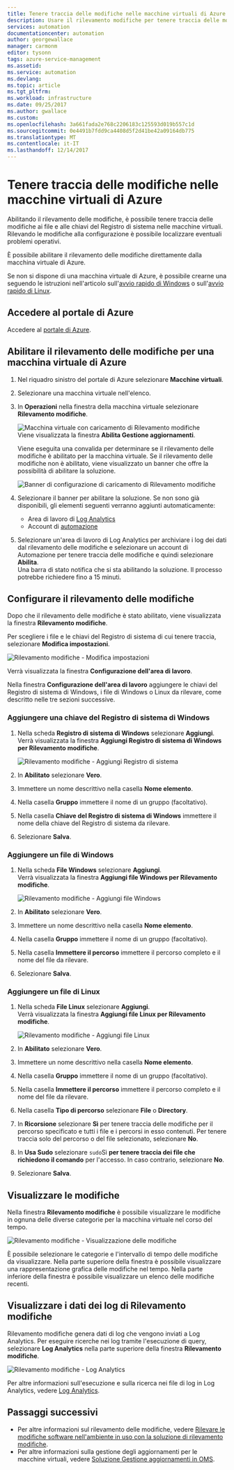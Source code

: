 ```yaml
---
title: Tenere traccia delle modifiche nelle macchine virtuali di Azure | Microsoft Docs
description: Usare il rilevamento modifiche per tenere traccia delle modifiche nei file e nel Registro di sistema nelle macchine virtuali.
services: automation
documentationcenter: automation
author: georgewallace
manager: carmonm
editor: tysonn
tags: azure-service-management
ms.assetid: 
ms.service: automation
ms.devlang: 
ms.topic: article
ms.tgt_pltfrm: 
ms.workload: infrastructure
ms.date: 09/25/2017
ms.author: gwallace
ms.custom: 
ms.openlocfilehash: 3a661fada2e768c2206183c125593d019b557c1d
ms.sourcegitcommit: 0e4491b7fdd9ca4408d5f2d41be42a09164db775
ms.translationtype: MT
ms.contentlocale: it-IT
ms.lasthandoff: 12/14/2017
---
```

# <a name="track-changes-in-your-azure-virtual-machines"></a>Tenere traccia delle modifiche nelle macchine virtuali di Azure

Abilitando il rilevamento delle modifiche, è possibile tenere traccia delle modifiche ai file e alle chiavi del Registro di sistema nelle macchine virtuali. Rilevando le modifiche alla configurazione è possibile localizzare eventuali problemi operativi.

È possibile abilitare il rilevamento delle modifiche direttamente dalla macchina virtuale di Azure.

Se non si dispone di una macchina virtuale di Azure, è possibile crearne una seguendo le istruzioni nell'articolo sull'[avvio rapido di Windows](../virtual-machines/windows/quick-create-portal.md) o sull'[avvio rapido di Linux](../virtual-machines/linux/quick-create-portal.md).

## <a name="sign-in-to-the-azure-portal"></a>Accedere al portale di Azure
Accedere al [portale di Azure](https://portal.azure.com/).

## <a name="enable-change-tracking-for-an-azure-virtual-machine"></a>Abilitare il rilevamento delle modifiche per una macchina virtuale di Azure

1. Nel riquadro sinistro del portale di Azure selezionare **Macchine virtuali**.
2. Selezionare una macchina virtuale nell'elenco.
3. In **Operazioni** nella finestra della macchina virtuale selezionare **Rilevamento modifiche**. 

   ![Macchina virtuale con caricamento di Rilevamento modifiche](./media/automation-vm-change-tracking/change-onboard-vm-blade.png)  
    Viene visualizzata la finestra **Abilita Gestione aggiornamenti**.

    Viene eseguita una convalida per determinare se il rilevamento delle modifiche è abilitato per la macchina virtuale. Se il rilevamento delle modifiche non è abilitato, viene visualizzato un banner che offre la possibilità di abilitare la soluzione.

   ![Banner di configurazione di caricamento di Rilevamento modifiche](./media/automation-vm-change-tracking/change-onboard-banner.png)

4. Selezionare il banner per abilitare la soluzione. Se non sono già disponibili, gli elementi seguenti verranno aggiunti automaticamente:

   * Area di lavoro di [Log Analytics](../log-analytics/log-analytics-overview.md)
   * Account di [automazione](../automation/automation-offering-get-started.md)

5. Selezionare un'area di lavoro di Log Analytics per archiviare i log dei dati dal rilevamento delle modifiche e selezionare un account di Automazione per tenere traccia delle modifiche e quindi selezionare **Abilita**.  
    Una barra di stato notifica che si sta abilitando la soluzione. Il processo potrebbe richiedere fino a 15 minuti.

## <a name="configure-change-tracking"></a>Configurare il rilevamento delle modifiche

Dopo che il rilevamento delle modifiche è stato abilitato, viene visualizzata la finestra **Rilevamento modifiche**. 

Per scegliere i file e le chiavi del Registro di sistema di cui tenere traccia, selezionare **Modifica impostazioni**.

   ![Rilevamento modifiche - Modifica impostazioni](./media/automation-vm-change-tracking/change-edit-settings.png)

   Verrà visualizzata la finestra **Configurazione dell'area di lavoro**. 

Nella finestra **Configurazione dell'area di lavoro** aggiungere le chiavi del Registro di sistema di Windows, i file di Windows o Linux da rilevare, come descritto nelle tre sezioni successive.

### <a name="add-a-windows-registry-key"></a>Aggiungere una chiave del Registro di sistema di Windows

1. Nella scheda **Registro di sistema di Windows** selezionare **Aggiungi**.  
    Verrà visualizzata la finestra **Aggiungi Registro di sistema di Windows per Rilevamento modifiche**.

   ![Rilevamento modifiche - Aggiungi Registro di sistema](./media/automation-vm-change-tracking/change-add-registry.png)

2. In **Abilitato** selezionare **Vero**.
3. Immettere un nome descrittivo nella casella **Nome elemento**.
4. Nella casella **Gruppo** immettere il nome di un gruppo (facoltativo).
5. Nella casella **Chiave del Registro di sistema di Windows** immettere il nome della chiave del Registro di sistema da rilevare.
6. Selezionare **Salva**.

### <a name="add-a-windows-file"></a>Aggiungere un file di Windows

1. Nella scheda **File Windows** selezionare **Aggiungi**.  
    Verrà visualizzata la finestra **Aggiungi file Windows per Rilevamento modifiche**.

   ![Rilevamento modifiche - Aggiungi file Windows](./media/automation-vm-change-tracking/change-add-win-file.png)

2. In **Abilitato** selezionare **Vero**.
3. Immettere un nome descrittivo nella casella **Nome elemento**.
4. Nella casella **Gruppo** immettere il nome di un gruppo (facoltativo).
5. Nella casella **Immettere il percorso** immettere il percorso completo e il nome del file da rilevare.
6. Selezionare **Salva**.

### <a name="add-a-linux-file"></a>Aggiungere un file di Linux

1. Nella scheda **File Linux** selezionare **Aggiungi**.  
    Verrà visualizzata la finestra **Aggiungi file Linux per Rilevamento modifiche**.

   ![Rilevamento modifiche - Aggiungi file Linux](./media/automation-vm-change-tracking/change-add-linux-file.png)

2. In **Abilitato** selezionare **Vero**.
3. Immettere un nome descrittivo nella casella **Nome elemento**.
4. Nella casella **Gruppo** immettere il nome di un gruppo (facoltativo).
5. Nella casella **Immettere il percorso** immettere il percorso completo e il nome del file da rilevare.
6. Nella casella **Tipo di percorso** selezionare **File** o **Directory**.
7. In **Ricorsione** selezionare **Sì** per tenere traccia delle modifiche per il percorso specificato e tutti i file e i percorsi in esso contenuti. Per tenere traccia solo del percorso o del file selezionato, selezionare **No**.
8. In **Usa Sudo** selezionare `sudo`Sì **per tenere traccia dei file che richiedono il comando**  per l'accesso. In caso contrario, selezionare **No**.
9. Selezionare **Salva**.

## <a name="view-changes"></a>Visualizzare le modifiche

Nella finestra **Rilevamento modifiche** è possibile visualizzare le modifiche in ognuna delle diverse categorie per la macchina virtuale nel corso del tempo.

   ![Rilevamento modifiche - Visualizzazione delle modifiche](./media/automation-vm-change-tracking/change-view-changes.png)

È possibile selezionare le categorie e l'intervallo di tempo delle modifiche da visualizzare. Nella parte superiore della finestra è possibile visualizzare una rappresentazione grafica delle modifiche nel tempo. Nella parte inferiore della finestra è possibile visualizzare un elenco delle modifiche recenti.

## <a name="view-change-tracking-log-data"></a>Visualizzare i dati dei log di Rilevamento modifiche

Rilevamento modifiche genera dati di log che vengono inviati a Log Analytics. Per eseguire ricerche nei log tramite l'esecuzione di query, selezionare **Log Analytics** nella parte superiore della finestra **Rilevamento modifiche**.

   ![Rilevamento modifiche - Log Analytics](./media/automation-vm-change-tracking/change-log-analytics.png)

Per altre informazioni sull'esecuzione e sulla ricerca nei file di log in Log Analytics, vedere [Log Analytics](../log-analytics/log-analytics-overview.md).

## <a name="next-steps"></a>Passaggi successivi

* Per altre informazioni sul rilevamento delle modifiche, vedere [Rilevare le modifiche software nell'ambiente in uso con la soluzione di rilevamento modifiche](../log-analytics/log-analytics-change-tracking.md).
* Per altre informazioni sulla gestione degli aggiornamenti per le macchine virtuali, vedere [Soluzione Gestione aggiornamenti in OMS](../operations-management-suite/oms-solution-update-management.md).
